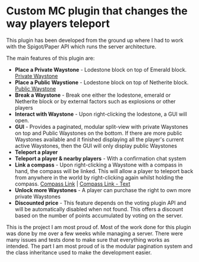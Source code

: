 # Custom MC plugin that changes the way players teleport
This plugin has been developed from the ground up where I had to work with the Spigot/Paper API which runs the server architecture. 

The main features of this plugin are:
- **Place a Private Waystone** - Lodestone block on top of Emerald block. [Private Waystone](https://cdn.discordapp.com/attachments/859895650900377610/1059539254885220433/image.png?ex=6626acd3&is=661437d3&hm=87ac0e3edd6153c8da1c2d32bb1916585663107e02b03eb59ce0e8c5b800ffae& "Private Waystone")
- **Place a Public Waystione** - Lodestone block on top of Netherite block. [Public Waystone](https://media.discordapp.net/attachments/859895650900377610/1059539255262728242/image.png?ex=6626acd3&is=661437d3&hm=71d97b9bb1092b9d71140707ffc8cc7c76acf468f3a52f16be2949c19faec27d&=&format=webp&quality=lossless "Public Waystone")
- **Break a Waystone** - Break one either the lodestone, emerald or Netherite block or by external factors such as explosions or other players
- **Interact with Waystone**  - Upon right-clicking the lodestone, a GUI will open.
- **GUI** - Provides a paginated, modular split-view with private Waystones on top and Public Waystones on the bottom. If there are more public Waystones available and it finished displaying all the player's current active Waystones, then the GUI will only display public Waystones
- **Teleport a player** 
- **Teleport a player & nearby players** - With a confirmation chat system
- **Link a compass** - Upon right-clicking a Waystone with a compass in hand, the compass will be linked. This will allow a player to teleport back from anywhere in the world by right-clicking again whilst holding the compass. [Compass Link](https://cdn.discordapp.com/attachments/859895650900377610/1153823888191533056/image.png?ex=662839bb&is=6615c4bb&hm=3e8f13d17cd3dd95b019be4fbf3d72bf450198681eb4f28a54137367d6167a5b& "Compass Link") | [Compass Link - Text](https://cdn.discordapp.com/attachments/859895650900377610/1153823888459960431/image.png?ex=662839bc&is=6615c4bc&hm=1e4ddb8dbf231df19ec2d8aa4bd9ad274067528fe30038fa8d6bf125914239dc& "Compass Link - Text") 
- **Unlock more Waystones** - A player can purchase the right to own more private Waystones
- **Discounted price** - This feature depends on the voting plugin API and will be automatically disabled when not found. This offers a discount based on the number of points accumulated by voting on the server.

This is the project I am most proud of. Most of the work done for this plugin was done by me over a few weeks while managing a server. There were many issues and tests done to make sure that everything works as intended.
The part I am most proud of is the modular pagination system and the class inheritance used to make the development easier.

